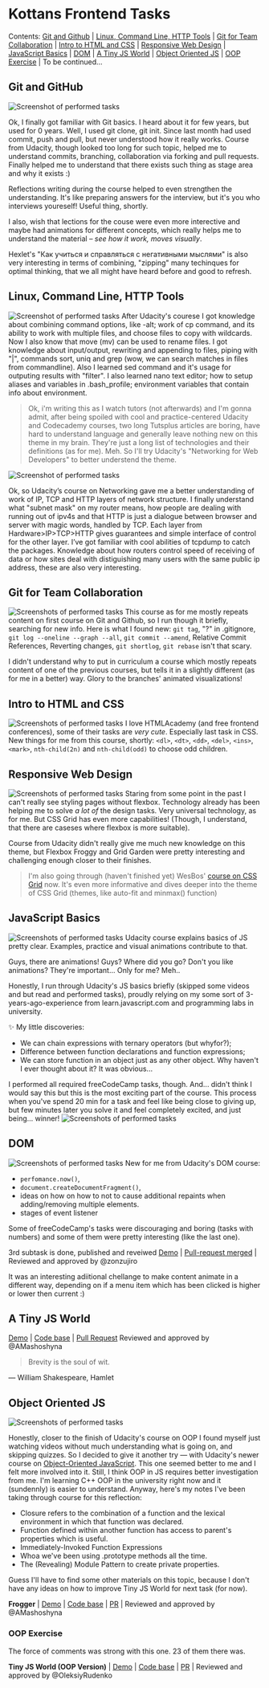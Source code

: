 # Kottans Frontend Tasks

Contents: [Git and Github](https://github.com/denislukianenko/kottans-frontend#git-and-github) | [Linux, Command Line, HTTP Tools](https://github.com/denislukianenko/kottans-frontend#linux-command-line-http-tools) | [Git for Team Collaboration](https://github.com/denislukianenko/kottans-frontend#git-for-team-collaboration) | [Intro to HTML and CSS](https://github.com/denislukianenko/kottans-frontend#intro-to-html-and-css) | [Responsive Web Design](https://github.com/denislukianenko/kottans-frontend#responsive-web-design) | [JavaScript Basics](https://github.com/denislukianenko/kottans-frontend#javascript-basics) | [DOM](https://github.com/denislukianenko/kottans-frontend#dom) | [A Tiny JS World](https://github.com/denislukianenko/kottans-frontend#a-tiny-js-world) | [Object Oriented JS](https://github.com/denislukianenko/kottans-frontend#object-oriented-js) | [OOP Exercise](https://github.com/denislukianenko/kottans-frontend#oop-exercise) | To be continued...

## Git and GitHub

![Screenshot of performed tasks](./task_git_intro/udacity-screenshot.png)

Ok, I finally got familiar with Git basics. I heard about it for few years, but used for 0 years. Well, I used git clone, git init. Since last month had used commit, push and pull, but never understood how it really works. Course from Udacity, though looked too long for such topic, helped me to understand commits, branching, collaboration via forking and pull requests. Finally helped me to understand that there exists such thing as stage area and why it exists :)

Reflections writing during the course helped to even strengthen the understanding. It's like preparing answers for the interview, but it's you who interviews youreself! Useful thing, shortly.

I also, wish that lections for the couse were even more interective and maybe had animations for different concepts, which really helps me to understand the material – *see how it work, moves visually*.

Hexlet's "Как учиться и справляться с негативными мыслями" is also very interesting in terms of combining, "zipping" many techinques for optimal thinking, that we all might have heard before and good to refresh.

## Linux, Command Line, HTTP Tools

![Screenshot of performed tasks](./task_linux_cli/codecademy-screenshot.png)
After Udacity's courese I got knowledge about combining command options, like -alt; work of cp command, and its ability to work with multiple files, and choose files to copy with wildcards. Now I also know that move (mv) can be used to rename files. I got knowledge about input/output, rewriting and appending to files, piping with "|", commands sort, uniq and grep (wow, we can search matches in files from commandline). Also I learned sed command and it's usage for outputing results with "filter". I also learned nano text editor; how to setup aliases and variables in .bash_profile; environment variables that contain info about environment.

> Ok, i'm writing this as I watch tutors (not afterwards) and I'm gonna admit, after being spoiled with cool and practice-centered Udacity and Codecademy courses, two long Tutsplus articles are boring, have hard to understand language and generally leave nothing new on this theme in my brain. They're just a long list of technologies and their definitions (as for me). Meh. So I'll try Udacity's "Networking for Web Developers" to better understend the theme.

![Screenshot of performed tasks](./task_linux_cli/udacity-2-screenshot.png)

Ok, so Udacity’s course on Networking gave me a better understanding of work of IP, TCP and HTTP layers of network structure. I finally understand what "subnet mask" on my router means, how people are dealing with running out of ipv4s and that HTTP is just a dialogue between browser and server with magic words, handled by TCP. Each layer from Hardware>IP>TCP>HTTP gives guarantees and simple interface of control for the other layer. I’ve got familiar with cool abilities of tcpdump to catch the packages. Knowledge about how routers control speed of receiving of data or how sites deal with distiguishing many users with the same public ip address, these are also very interesting.

## Git for Team Collaboration

![Screenshots of performed tasks](./task_git_collaboration/udacity-screenshots.png)
This course as for me mostly repeats content on first course on Git and Github, so I run though it briefly, searching for new info. Here is what I found new: `git tag`, "?" in .gitignore, `git log --oneline --graph --all`, `git commit --amend`, Relative Commit References, Reverting changes, `git shortlog`, `git rebase` isn't that scary.

I didn't understand why to put in curriculum a course which mostly repeats content of one of the previous courses, but tells it in a slightly different (as for me in a better) way. Glory to the branches' animated visualizations!

## Intro to HTML and CSS

![Screenshots of performed tasks](./task_html_css_intro/htmlacademy-12.png)
I love HTMLAcademy (and free frontend conferences), some of their tasks are _very cute_. Especially last task in CSS. New things for me from this course, shortly: `<dl>`, `<dt>`, `<dd>`, `<del>`, `<ins>`, `<mark>`, `nth-child(2n)` and `nth-child(odd)` to choose odd children.

## Responsive Web Design

![Screenshots of performed tasks](./task_responsive_web_design/Responsive-3-tasks-screen.png)
Staring from some point in the past I can't really see styling pages without flexbox. Technology already has been helping me to solve _a lot of_ the design tasks. Very universal technology, as for me. But CSS Grid has even more capabilities! (Though, I understand, that there are caseses where flexbox is more suitable).

Course from Udacity didn't really give me much new knowledge on this theme, but Flexbox Froggy and Grid Garden were pretty interesting and challenging enough closer to their finishes.

> I'm also going through (haven't finished yet) WesBos' [course on CSS Grid](https://cssgrid.io) now. It's even more informative and dives deeper into the theme of CSS Grid (themes, like auto-fit and minmax() function)

## JavaScript Basics

![Screenshots of performed tasks](./task_js_basics/freecodecamp.png)
Udacity course explains basics of JS pretty clear. Examples, practice and visual animations contribute to that.

Guys, there are animations! Guys? Where did you go? Don't you like animations? They're important... Only for me? Meh..

Honestly, I run through Udacity's JS basics briefly (skipped some videos and but read and performed tasks), proudly relying on my some sort of 3-years-ago-experience from learn.javascript.com and programming labs in university.

✨ My little discoveries:

- We can chain expressions with ternary operators (but whyfor?);
- Difference between function declarations and function expressions;
- We can store function in an object just as any other object. Why haven't I ever thought about it? It was obvious...

I performed all required freeCodeCamp tasks, though. And... didn't think I would say this but this is the most exciting part of the course. This process when you've spend 20 min for a task and feel like being close to giving up, but few minutes later you solve it and feel completely excited, and just being... winner!
![Screenshots of performed tasks](./task_js_basics/excitement.png)

## DOM

![Screenshots of performed tasks](./task_js_dom/dom-screenshot.png)
New for me from Udacity's DOM course:

- `perfomance.now()`,
- `document.createDocumentFragment()`,
- ideas on how on how to not to cause additional repaints when adding/removing multiple elements.
- stages of event listener

Some of freeCodeCamp's tasks were discouraging and boring (tasks with numbers) and some of them were pretty interesting (like the last one).

3rd subtask is done, published and reveiwed
[Demo](https://task-menu.netlify.com/)
| [Pull-request merged](https://github.com/kottans/frontend-2019-homeworks/pull/46) | Reviewed and approved by @zonzujiro

It was an interesting adiitional chellange to make content animate in a different way, depending on if a menu item which has been clicked is higher or lower then current :)

## A Tiny JS World

[Demo](https://denislukianenko.github.io/a-tiny-JS-world/) |
[Code base](https://github.com/denislukianenko/a-tiny-JS-world) | [Pull Request](https://github.com/kottans/frontend-2019-homeworks/pull/62) Reviewed and approved by @AMashoshyna

> Brevity is the soul of wit.

― William Shakespeare, Hamlet

## Object Oriented JS

![Screenshots of performed tasks](./task_js_oop/js-oop-screenshot.png)

Honestly, closer to the finish of Udacity's course on OOP I found myself just watching videos without much understanding what is going on, and skipping quizzes. So I decided to give it another try — with Udacity's newer course on [Object-Oriented JavaScript](classroom.udacity.com/courses/ud711). This one seemed better to me and I felt more involved into it. Still, I think OOP in JS requires better investigation from me. I'm learning C++ OOP in the university right now and it (sundennly) is easier to understand. Anyway, here's my notes I've been taking through course for this reflection:

- Closure refers to the combination of a function and the lexical environment in which that function was declared.
- Function defined within another function has access to parent's properties which is useful.
- Immediately-Invoked Function Expressions
- Whoa we've been using .prototype methods all the time.
- The (Revealing) Module Pattern to create private properties.

Guess I'll have to find some other materials on this topic, because I don't have any ideas on how to improve Tiny JS World for next task (for now).

**Frogger** | [Demo](https://denislukianenko.github.io/frogger/) |
[Code base](https://github.com/denislukianenko/frogger) | [PR](https://github.com/kottans/frontend-2019-homeworks/pull/80) | Reviewed and approved by @AMashoshyna

### OOP Exercise

The force of comments was strong with this one. 23 of them there was.

**Tiny JS World (OOP Version)** | [Demo](https://denislukianenko.github.io/a-tiny-JS-world/) |
[Code base](https://github.com/denislukianenko/a-tiny-JS-world) | [PR](https://github.com/kottans/frontend-2019-homeworks/pull/89) | Reviewed and approved by @OleksiyRudenko
